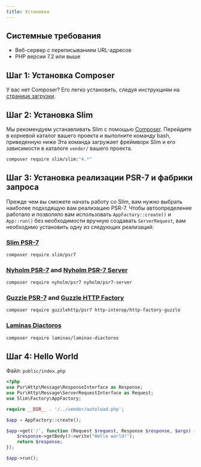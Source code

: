 ```yaml
---
title: Установка
---
```


## Системные требования

* Веб-сервер с переписыванием URL-адресов
* PHP версии 7.2 или выше

## Шаг 1: Установка Composer

У вас нет Composer? Его легко установить, следуя инструкциям на [странице загрузки](https://getcomposer.org/download/).

## Шаг 2: Установка Slim

Мы рекомендуем устанавливать Slim с помощью [Composer](https://getcomposer.org/).
Перейдите в корневой каталог вашего проекта и выполните команду bash, приведенную ниже
Эта команда загружает фреймворк Slim и его зависимости в каталоге `vendor/` вашего проекта.

```bash
composer require slim/slim:"4.*"
```

## Шаг 3: Установка реализации PSR-7 и фабрики запроса

Прежде чем вы сможете начать работу со Slim, вам нужно выбрать наиболее подходящую вам реализацию PSR-7.
Чтобы автоопределение работало и позволяло вам использовать `AppFactory::create()` и `App::run()` без необходимости
вручную создавать `ServerRequest`, вам необходимо установить одну из следующих реализаций:

### [Slim PSR-7](https://github.com/slimphp/Slim-Psr7)
```bash
composer require slim/psr7
```

### [Nyholm PSR-7](https://github.com/Nyholm/psr7) and [Nyholm PSR-7 Server](https://github.com/Nyholm/psr7-server)
```bash
composer require nyholm/psr7 nyholm/psr7-server
```

### [Guzzle PSR-7](https://github.com/guzzle/psr7) and [Guzzle HTTP Factory](https://github.com/http-interop/http-factory-guzzle)
```bash
composer require guzzlehttp/psr7 http-interop/http-factory-guzzle
```

### [Laminas Diactoros](https://github.com/laminas/laminas-diactoros)
```bash
composer require laminas/laminas-diactoros
```

## Шаг 4: Hello World

Файл: `public/index.php`

```php
<?php
use Psr\Http\Message\ResponseInterface as Response;
use Psr\Http\Message\ServerRequestInterface as Request;
use Slim\Factory\AppFactory;

require __DIR__ . '/../vendor/autoload.php';

$app = AppFactory::create();

$app->get('/', function (Request $request, Response $response, $args) {
    $response->getBody()->write("Hello world!");
    return $response;
});

$app->run();
```